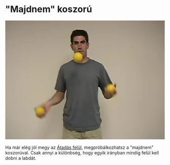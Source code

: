 # "Majdnem" koszorú

![halfshower](/resources/videos/poster/halfshower.jpg)

Ha már elég jól megy az [Átadás felül](atadas-felul.md), megpróbálkozhatsz a "majdnem" koszorúval.
Csak annyi a különbség, hogy egyik irányban mindig felül kell dobni a labdát.


